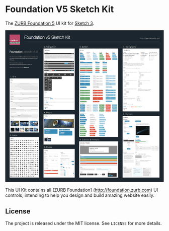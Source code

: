 Foundation V5 Sketch Kit
========================

The [ZURB Foundation 5](http://foundation.zurb.com) UI kit for [Sketch 3](http://bohemiancoding.com/sketch/).

![Preview Screenshot](https://github.com/4ebstudio/foundation-v5-sketch-kit/raw/master/Images/Preview.jpg)

This UI Kit contains all [ZURB Foundation] (http://foundation.zurb.com) UI controls, intending to help you design and build amazing website easily.

## License

The project is released under the MIT license. See `LICENSE` for more details.

